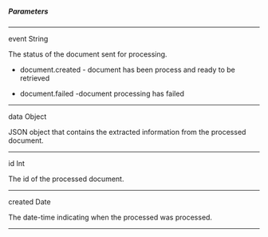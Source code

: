 <h5 className="h5-title">Parameters</h5>

---
<span className="parameter-text">event</span> <span className="parameter-info">String</span>

<p className="p-text">The status of the document sent for processing.</p>

- <p className="p-text"><span className="p-text-title">document.created</span> - document has been process and ready to be retrieved</p>

- <p className="p-text"><span className="p-text-title">document.failed</span> -document processing has failed</p>

---
<span className="parameter-text">data</span> <span className="parameter-info">Object</span>

<p className="p-text">JSON object that contains the extracted information from the processed document.</p>

---
<span className="parameter-text">id</span> <span className="parameter-info">Int</span>

<p className="p-text">The id of the processed document.</p>

---
<span className="parameter-text">created</span> <span className="parameter-info">Date</span>

<p className="p-text">The date-time indicating when the processed was processed.</p>

---
